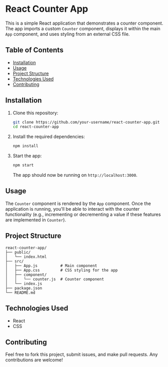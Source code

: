 # React Counter App

This is a simple React application that demonstrates a counter component. The app imports a custom `Counter` component, displays it within the main `App` component, and uses styling from an external CSS file.

## Table of Contents

- [Installation](#installation)
- [Usage](#usage)
- [Project Structure](#project-structure)
- [Technologies Used](#technologies-used)
- [Contributing](#contributing)

## Installation

1. Clone this repository:
   ```bash
   git clone https://github.com/your-username/react-counter-app.git
   cd react-counter-app
   ```

2. Install the required dependencies:
   ```bash
   npm install
   ```

3. Start the app:
   ```bash
   npm start
   ```

   The app should now be running on `http://localhost:3000`.

## Usage

The `Counter` component is rendered by the `App` component. Once the application is running, you'll be able to interact with the counter functionality (e.g., incrementing or decrementing a value if these features are implemented in `Counter`).

## Project Structure

```
react-counter-app/
├── public/
│   └── index.html
├── src/
│   ├── App.js          # Main component
│   ├── App.css         # CSS styling for the app
│   ├── component/
│   │   └── counter.js  # Counter component
│   └── index.js
├── package.json
└── README.md
```

## Technologies Used

- React
- CSS

## Contributing

Feel free to fork this project, submit issues, and make pull requests. Any contributions are welcome!
